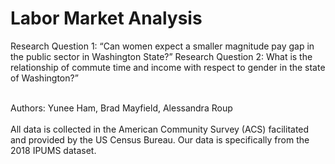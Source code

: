 # Labor Market Analysis 
Research Question 1: “Can women expect a smaller magnitude pay gap in the public sector in Washington State?”
Research Question 2: What is the relationship of commute time and income with respect to gender in the state of Washington?”

<br>Authors: Yunee Ham, Brad Mayfield, Alessandra Roup 
<br>
<br>
All data is collected in the American Community Survey (ACS) facilitated and provided by the US Census Bureau. Our
data is specifically from the 2018 IPUMS dataset.
